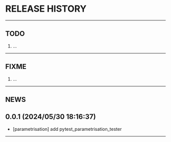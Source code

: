 # RELEASE HISTORY

********************************************************************************
## TODO
1. ...  

********************************************************************************
## FIXME
1. ...  

********************************************************************************
## NEWS

0.0.1 (2024/05/30 18:16:37)
------------------------------
- [parametrisation] add pytest_parametrisation_tester  



********************************************************************************
